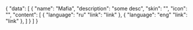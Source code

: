 {
    "data": [
        {
            "name": "Mafia",
            "description": "some desc",
            "skin": "",
            "icon": "",
            "content": [
                {
                    "language": "ru"
                    "link": "link" 
                },
                {
                    "language": "eng"
                    "link": "link" 
                },
            ]
        }
    ]
}

